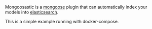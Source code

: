 Mongoosastic is a [mongoose](http://mongoosejs.com/) plugin that can automatically index your models into [elasticsearch](http://www.elasticsearch.org/).

This is a simple example running with docker-compose.
